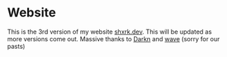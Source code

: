# Website

This is the 3rd version of my website [shxrk.dev](https://shxrk.dev). This will be updated as more versions come out.
Massive thanks to [Darkn](https://osu.bio) and [wave](https://github.com/13waves) (sorry for our pasts)
